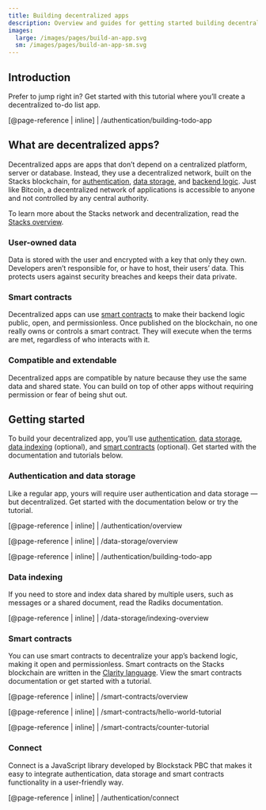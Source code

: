 ```yaml
---
title: Building decentralized apps
description: Overview and guides for getting started building decentralized applications.
images:
  large: /images/pages/build-an-app.svg
  sm: /images/pages/build-an-app-sm.svg
---
```


## Introduction

Prefer to jump right in? Get started with this tutorial where you’ll create a decentralized to-do list app.

[@page-reference | inline]
| /authentication/building-todo-app

## What are decentralized apps?

Decentralized apps are apps that don’t depend on a centralized platform, server or database. Instead, they use a
decentralized network, built on the Stacks blockchain, for [authentication](/authentication/overview), [data storage](/data-storage/overview),
and [backend logic](/data-storage/indexing-overview). Just like Bitcoin, a decentralized network of applications is accessible to
anyone and not controlled by any central authority.

To learn more about the Stacks network and decentralization, read the [Stacks overview](/ecosystem/overview).

### User-owned data

Data is stored with the user and encrypted with a key that only they own. Developers aren’t responsible for, or have to
host, their users’ data. This protects users against security breaches and keeps their data private.

### Smart contracts

Decentralized apps can use [smart contracts](/smart-contracts/overview) to make their backend logic public, open, and
permissionless. Once published on the blockchain, no one really owns or controls a smart contract. They will execute when
the terms are met, regardless of who interacts with it.

### Compatible and extendable

Decentralized apps are compatible by nature because they use the same data and shared state. You can build on top of
other apps without requiring permission or fear of being shut out.

## Getting started

To build your decentralized app, you’ll use [authentication](/authentication/overview), [data storage](/data-storage/overview),
[data indexing](/data-storage/indexing-overview) (optional), and [smart contracts](/smart-contracts/overview) (optional).
Get started with the documentation and tutorials below.

### Authentication and data storage

Like a regular app, yours will require user authentication and data storage — but decentralized. Get started with the
documentation below or try the tutorial.

[@page-reference | inline]
| /authentication/overview

[@page-reference | inline]
| /data-storage/overview

[@page-reference | inline]
| /authentication/building-todo-app

### Data indexing

If you need to store and index data shared by multiple users, such as messages or a shared document, read the Radiks
documentation.

[@page-reference | inline]
| /data-storage/indexing-overview

### Smart contracts

You can use smart contracts to decentralize your app’s backend logic, making it open and permissionless. Smart contracts
on the Stacks blockchain are written in the [Clarity language](https://clarity-lang.org). View the smart contracts documentation or get started with a tutorial.

[@page-reference | inline]
| /smart-contracts/overview

[@page-reference | inline]
| /smart-contracts/hello-world-tutorial

[@page-reference | inline]
| /smart-contracts/counter-tutorial

### Connect

Connect is a JavaScript library developed by Blockstack PBC that makes it easy to integrate authentication, data storage
and smart contracts functionality in a user-friendly way.

[@page-reference | inline]
| /authentication/connect
